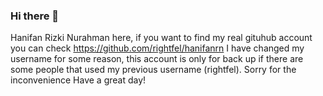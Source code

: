 ### Hi there 👋

Hanifan Rizki Nurahman here, if you want to find my real gituhub account you can check https://github.com/rightfel/hanifanrn
I have changed my username for some reason, this account is only for back up if there are some people that used my previous username (rightfel).
Sorry for the inconvenience
Have a great day!

<!--
**rightfel/rightfel** is a ✨ _special_ ✨ repository because its `README.md` (this file) appears on your GitHub profile.

Here are some ideas to get you started:

- 🔭 I’m currently working on ...
- 🌱 I’m currently learning ...
- 👯 I’m looking to collaborate on ...
- 🤔 I’m looking for help with ...
- 💬 Ask me about ...
- 📫 How to reach me: ...
- 😄 Pronouns: ...
- ⚡ Fun fact: ...
-->

